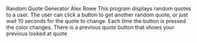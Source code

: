 Random Quote Generator
Alex Rowe
This program displays random quotes to a user. The user can click a button to get another random quote, or just wait 10 seconds for the quote to change. Each time the button is pressed the color changes.
There is a previous quote button that shows your previous looked at quote